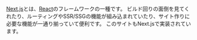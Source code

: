 [Next.js](https://nextjs.org/)とは、[React](https://ja.reactjs.org/)のフレームワークの一種です。
ビルド回りの面倒を見てくれたり、ルーティングやSSR/SSGの機能が組み込まれていたり、サイト作りに必要な機能が一通り揃っていて便利です。
このサイトもNext.jsで実装されています。
